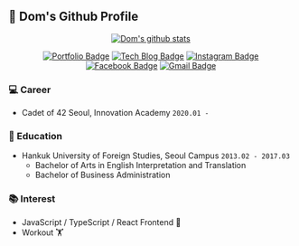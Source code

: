 ## 👋 Dom's Github Profile

<div align=center>

[![Dom's github stats](https://github-readme-stats.vercel.app/api?username=DomMorello&show_icons=true&count_private=true&theme=vue&hide=issues,contribs)](https://github.com/anuraghazra/github-readme-stats)

</div>
<div align=center>

[![Portfolio Badge](http://img.shields.io/badge/-Portfolio-black?style=flat-square&logo=github&link=https://xlffm3.github.io/portfolio/)](https://velog.io/@dom_hxrdy)
[![Tech Blog Badge](http://img.shields.io/badge/-Tech%20blog-blueviolet?style=flat-square&logo=Jekyll&link=https://xlffm3.github.io/)](https://velog.io/@dom_hxrdy)
[![Instagram Badge](https://img.shields.io/badge/-Instagram-dd2a7b?style=flat-square&logo=instagram&logoColor=white&link=https://www.instagram.com/hong___o/)](https://www.instagram.com/dom_hxrdy/)
[![Facebook Badge](https://img.shields.io/badge/Facebook-1877f2?style=flat-square&logo=facebook&logoColor=white&link=https://www.facebook.com/qkrwlsghd)](https://www.facebook.com/zuzudnf)
[![Gmail Badge](https://img.shields.io/badge/Gmail-d14836?style=flat-square&logo=Gmail&logoColor=white&link=mailto:xlffm3@gmail.com)](mailto:zuzudnf@gmail.com)

</div>

### 💻 Career

- Cadet of 42 Seoul, Innovation Academy `2020.01 -`

### 🏫 Education

- Hankuk University of Foreign Studies, Seoul Campus `2013.02 - 2017.03`
  - Bachelor of Arts in English Interpretation and Translation
  - Bachelor of Business Administration

### 📚 Interest

- JavaScript / TypeScript / React Frontend 🤔
- Workout 🏋️

<!--
**DomMorello/DomMorello** is a ✨ _special_ ✨ repository because its `README.md` (this file) appears on your GitHub profile.

Here are some ideas to get you started:

- 🔭 I’m currently working on ...
- 🌱 I’m currently learning ...
- 👯 I’m looking to collaborate on ...
- 🤔 I’m looking for help with ...
- 💬 Ask me about ...
- 📫 How to reach me: ...
- 😄 Pronouns: ...
- ⚡ Fun fact: ...
-->
